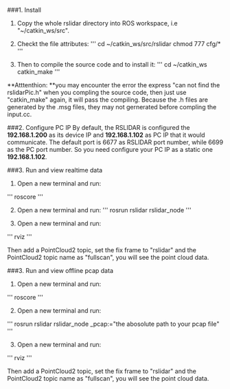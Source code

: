 ###1. Install
1. Copy the whole rslidar directory into ROS workspace, i.e "~/catkin_ws/src".

2. Checkt the file attributes:
'''
cd ~/catkin_ws/src/rslidar
chmod 777 cfg/*
'''

3. Then to compile the source code and to install it:
'''
cd ~/catkin_ws
catkin_make
'''
	
**Atttenthion: **you may encounter the error the express "can not find the rslidarPic.h" when you compling the source code, then just use "catkin_make" again, it will pass the compiling. Because the .h files are generated by the .msg files, they may not gernerated before compling the input.cc.

###2. Configure PC IP
By default, the RSLIDAR is configured the **192.168.1.200** as its device IP and **192.168.1.102** as PC IP that it would communicate. The default port is 6677 as RSLIDAR port number, while 6699 as the PC port number.
So you need configure your PC IP as a static one **192.168.1.102**.

###3. Run and view realtime data
1. Open a new terminal and run:

'''
roscore
'''

2. Open a new terminal and run:
'''
rosrun rslidar rslidar_node
'''

3. Open a new terminal and run:

'''
rviz
'''

Then add a PointCloud2 topic, set the fix frame to "rslidar" and the  PointCloud2 topic name as "fullscan", you will see the point cloud data.

###3. Run and view offline pcap data
1. Open a new terminal and run:

'''
roscore
'''

2. Open a new terminal and run:

'''
rosrun rslidar rslidar_node _pcap:="the abosolute path to your pcap file"
'''

3. Open a new terminal and run:

'''
rviz
'''

Then add a PointCloud2 topic, set the fix frame to "rslidar" and the  PointCloud2 topic name as "fullscan", you will see the point cloud data.
